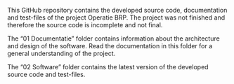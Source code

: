 This GitHub repository contains the developed source code, documentation and test-files of the project Operatie BRP. The project was not finished and therefore the source code is incomplete and not final.

The “01 Documentatie” folder contains information about the architecture and design of the software.
Read the documentation in this folder for a general understanding of the project.

The “02 Software” folder contains the latest version of the developed source code and test-files.
